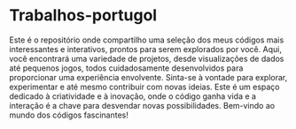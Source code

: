 # Trabalhos-portugol
Este é o repositório onde compartilho uma seleção dos meus códigos mais interessantes e interativos, prontos para serem explorados por você. Aqui, você encontrará uma variedade de projetos, desde visualizações de dados até pequenos jogos, todos cuidadosamente desenvolvidos para proporcionar uma experiência envolvente. Sinta-se à vontade para explorar, experimentar e até mesmo contribuir com novas ideias. Este é um espaço dedicado à criatividade e à inovação, onde o código ganha vida e a interação é a chave para desvendar novas possibilidades. Bem-vindo ao mundo dos códigos fascinantes!
